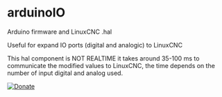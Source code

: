 # arduinoIO
Arduino firmware and LinuxCNC .hal

Useful for expand IO ports (digital and analogic) to LinuxCNC

This hal component is NOT REALTIME it takes around 35-100 ms to communicate the modified values to LinuxCNC, the time depends on the number of input digital and analog used.

[![Donate](https://img.shields.io/badge/Donate-PayPal-green.svg)](http://paypal.me/dinodf)
